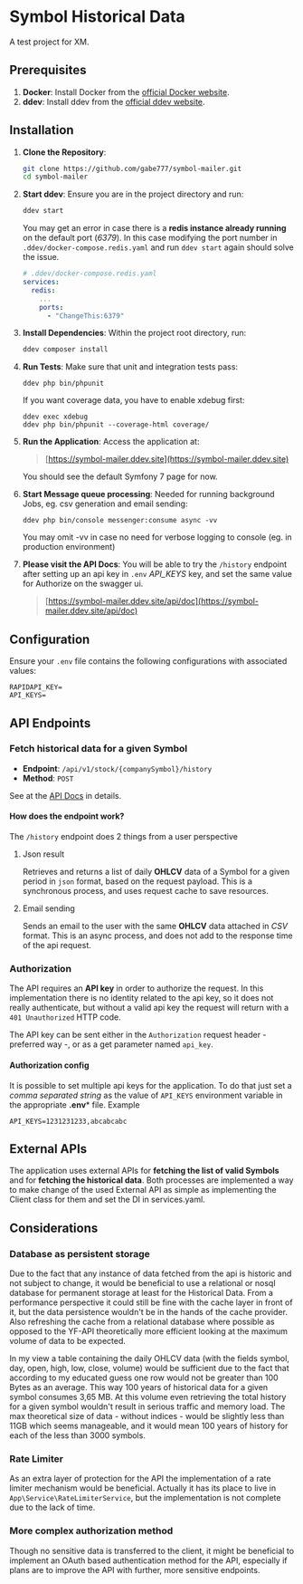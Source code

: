 # Symbol Historical Data

A test project for XM.

## Prerequisites

1. **Docker**: Install Docker from the [official Docker website](https://docs.docker.com/get-docker/).
2. **ddev**: Install ddev from the [official ddev website](https://ddev.readthedocs.io/en/stable/#installation).

## Installation

1. **Clone the Repository**:
   ```sh
   git clone https://github.com/gabe777/symbol-mailer.git
   cd symbol-mailer
   ```

2. **Start ddev**:
   Ensure you are in the project directory and run:
   ```sh
   ddev start
   ```
   You may get an error in case there is a **redis instance already running** on the default port (*6379*). In this case modifying the port number in ```.ddev/docker-compose.redis.yaml``` and run ```ddev start``` again should solve the issue. 
   ```yaml
   # .ddev/docker-compose.redis.yaml
   services:
     redis:
       ...
       ports:
         - "ChangeThis:6379"
   ```

3. **Install Dependencies**:
   Within the project root directory, run:
   ```sh
   ddev composer install
   ```

[//]: # ()
[//]: # (3. **Run Migrations**:)

[//]: # (   Within the project root directory, run:)

[//]: # (   ```sh)

[//]: # (   ddev php bin/console doctrine:migrations:migrate)

[//]: # (   ```)
   
4. **Run Tests**: Make sure that unit and integration tests pass:
   ```shell
   ddev php bin/phpunit
   ```
   If you want coverage data, you have to enable xdebug first:
   ```shell
   ddev exec xdebug
   ddev php bin/phpunit --coverage-html coverage/
   ```

5. **Run the Application**:
   Access the application at:
   
   > [https://symbol-mailer.ddev.site](https://symbol-mailer.ddev.site)

   You should see the default Symfony 7 page for now.

   
6. **Start Message queue processing**:
Needed for running background Jobs, eg. csv generation and email sending:
   ```shell
   ddev php bin/console messenger:consume async -vv
   ```
   You may omit -vv in case no need for verbose logging to console (eg. in production environment)


7. **Please visit the API Docs**:
   You will be able to try the ```/history``` endpoint after setting up an api key in ```.env``` *API_KEYS* key, and set the same value for Authorize on the swagger ui. 

   > [https://symbol-mailer.ddev.site/api/doc](https://symbol-mailer.ddev.site/api/doc)



   

## Configuration

Ensure your `.env` file contains the following configurations with associated values:
```
RAPIDAPI_KEY=
API_KEYS=
```

## API Endpoints

### Fetch historical data for a given Symbol

- **Endpoint**: `/api/v1/stock/{companySymbol}/history`
- **Method**: `POST`

See at the [API Docs](https://symbol-mailer.ddev.site/api/docs) in details.

#### How does the endpoint work?

The `/history` endpoint does 2 things from a user perspective

1. Json result 

   Retrieves and returns a list of daily **OHLCV** data of a Symbol for a given period in `json` format, based on the request payload. This is a synchronous process, and uses request cache to save resources.

2. Email sending
 
   Sends an email to the user with the same **OHLCV** data attached in *CSV* format. This is an async process, and does not add to the response time of the api request.
   
### Authorization

The API requires an **API key** in order to authorize the request. In this implementation there is no identity related to the api key, so it does not really authenticate, but without a valid api key the request will return with a `401 Unauthorized` HTTP code. 

The API key can be sent either in the `Authorization` request header - preferred way -, or as a get parameter named `api_key`. 

#### Authorization config

It is possible to set multiple api keys for the application. To do that just set a _comma separated string_ as the value of `API_KEYS` environment variable in the appropriate **.env*** file.
Example
```shell
API_KEYS=1231231233,abcabcabc
```

## External APIs

The application uses external APIs for **fetching the list of valid Symbols** and for **fetching the historical data**.
Both processes are implemented a way to make change of the used External API as simple as implementing the Client class for them and set the DI in services.yaml.


## Considerations

### Database as persistent storage

Due to the fact that any instance of data fetched from the api is historic and not subject to change, it would be beneficial to use a relational or nosql database for permanent storage at least for the Historical Data.
From a performance perspective it could still be fine with the cache layer in front of it, but the data persistence wouldn't be in the hands of the cache provider. Also refreshing the cache from a relational database where possible as opposed to the YF-API theoretically more efficient looking at the maximum volume of data to be expected.

In my view a table containing the daily OHLCV data (with the fields symbol, day, open, high, low, close, volume) would be sufficient due to the fact that according to my educated guess one row would not be greater than 100 Bytes as an average. This way 100 years of historical data for a given symbol consumes 3,65 MB. At this volume even retrieving the total history for a given symbol wouldn't result in serious traffic and memory load. 
The max theoretical size of data - without indices - would be slightly less than 11GB which seems manageable, and it would mean 100 years of history for each of the less than 3000 symbols. 

### Rate Limiter

As an extra layer of protection for the API the implementation of a rate limiter mechanism would be beneficial. Actually it has its place to live in `App\Service\RateLimiterService`, but the implementation is not complete due to the lack of time.  

### More complex authorization method
Though no sensitive data is transferred to the client, it might be beneficial to implement an OAuth based authentication method for the API, especially if plans are to improve the API with further, more sensitive endpoints. 
